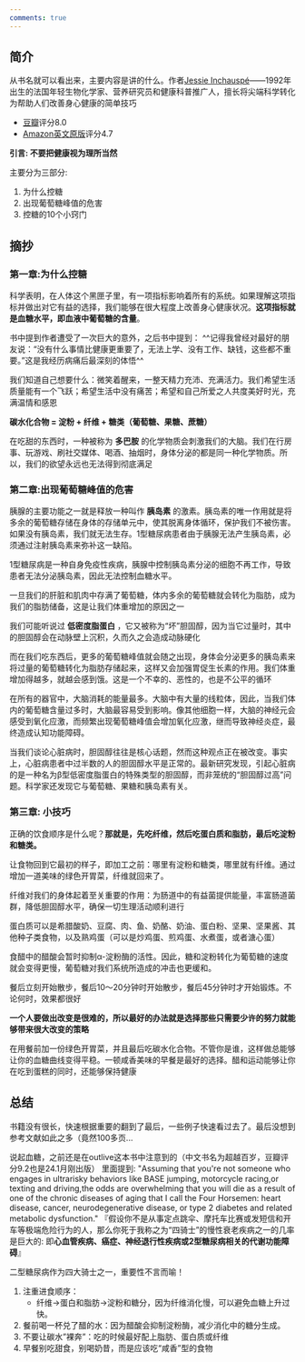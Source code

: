 ```yaml
---
comments: true
---
```


## 简介

从书名就可以看出来，主要内容是讲的什么。作者[Jessie Inchauspé](https://www.instagram.com/glucosegoddess/?hl=en)——1992年出生的法国年轻生物化学家、营养研究员和健康科普推广人，擅长将尖端科学转化为帮助人们改善身心健康的简单技巧

- [豆瓣](https://book.douban.com/subject/36707112/)评分8.0
- [Amazon英文原版](https://www.amazon.com/Glucose-Revolution-Life-Changing-Power-Balancing/dp/1982179414)评分4.7

**引言: 不要把健康视为理所当然**

主要分为三部分: 

1. 为什么控糖
2. 出现葡萄糖峰值的危害
3. 控糖的10个小窍门

## 摘抄

### 第一章:为什么控糖

科学表明，在人体这个黑匣子里，有一项指标影响着所有的系统。如果理解这项指标并做出对它有益的选择，我们能够在很大程度上改善身心健康状况。**这项指标就是血糖水平，即血液中葡萄糖的含量**。

书中提到作者遭受了一次巨大的意外，之后书中提到： ^^记得我曾经对最好的朋友说：“没有什么事情比健康更重要了，无法上学、没有工作、缺钱，这些都不重要。”这是我经历病痛后最深刻的体悟^^

我们知道自己想要什么：微笑着醒来，一整天精力充沛、充满活力。我们希望生活质量能有一个飞跃；希望生活中没有痛苦；希望和自己所爱之人共度美好时光，充满温情和感恩

**碳水化合物 = 淀粉 + 纤维 + 糖类（葡萄糖、果糖、蔗糖）**

在吃甜的东西时，一种被称为 **多巴胺** 的化学物质会刺激我们的大脑。我们在行房事、玩游戏、刷社交媒体、喝酒、抽烟时，身体分泌的都是同一种化学物质。所以，我们的欲望永远也无法得到彻底满足

### 第二章:出现葡萄糖峰值的危害

胰腺的主要功能之一就是释放一种叫作 **胰岛素** 的激素。胰岛素的唯一作用就是将多余的葡萄糖存储在身体的存储单元中，使其脱离身体循环，保护我们不被伤害。如果没有胰岛素，我们就无法生存。1型糖尿病患者由于胰腺无法产生胰岛素，必须通过注射胰岛素来弥补这一缺陷。

1型糖尿病是一种自身免疫性疾病，胰腺中控制胰岛素分泌的细胞不再工作，导致患者无法分泌胰岛素，因此无法控制血糖水平。

一旦我们的肝脏和肌肉中存满了葡萄糖，体内多余的葡萄糖就会转化为脂肪，成为我们的脂肪储备，这是让我们体重增加的原因之一

我们可能听说过 **低密度脂蛋白** ，它又被称为“坏”胆固醇，因为当它过量时，其中的胆固醇会在动脉壁上沉积，久而久之会造成动脉硬化

而在我们吃东西后，更多的葡萄糖峰值就会随之出现，身体会分泌更多的胰岛素来将过量的葡萄糖转化为脂肪存储起来，这样又会加强胃促生长素的作用。我们体重增加得越多，就越会感到饿。这是一个不幸的、恶性的，也是不公平的循环

在所有的器官中，大脑消耗的能量最多。大脑中有大量的线粒体，因此，当我们体内的葡萄糖含量过多时，大脑最容易受到影响。像其他细胞一样，大脑的神经元会感受到氧化应激，而频繁出现葡萄糖峰值会增加氧化应激，继而导致神经炎症，最终造成认知功能障碍。

当我们谈论心脏病时，胆固醇往往是核心话题，然而这种观点正在被改变。事实上，心脏病患者中过半数的人的胆固醇水平是正常的。最新研究发现，引起心脏病的是一种名为β型低密度脂蛋白的特殊类型的胆固醇，而非笼统的“胆固醇过高”问题。科学家还发现它与葡萄糖、果糖和胰岛素有关。

### 第三章: 小技巧

正确的饮食顺序是什么呢？**那就是，先吃纤维，然后吃蛋白质和脂肪，最后吃淀粉和糖类。**

让食物回到它最初的样子，即加工之前：哪里有淀粉和糖类，哪里就有纤维。通过增加一道美味的绿色开胃菜，纤维就回来了。

纤维对我们的身体起着至关重要的作用：为肠道中的有益菌提供能量，丰富肠道菌群，降低胆固醇水平，确保一切生理活动顺利进行

蛋白质可以是希腊酸奶、豆腐、肉、鱼、奶酪、奶油、蛋白粉、坚果、坚果酱、其他种子类食物，以及熟鸡蛋（可以是炒鸡蛋、煎鸡蛋、水煮蛋，或者溏心蛋）

食醋中的醋酸会暂时抑制α-淀粉酶的活性。因此，糖和淀粉转化为葡萄糖的速度就会变得更慢，葡萄糖对我们系统所造成的冲击也更缓和。

餐后立刻开始散步，餐后10～20分钟时开始散步，餐后45分钟时才开始锻炼。不论何时，效果都很好

**一个人要做出改变是很难的，所以最好的办法就是选择那些只需要少许的努力就能够带来很大改变的策略**

在用餐前加一份绿色开胃菜，并且最后吃碳水化合物。不管你是谁，这样做总能够让你的血糖曲线变得平稳。一顿咸香美味的早餐是最好的选择。醋和运动能够让你在吃到蛋糕的同时，还能够保持健康

## 总结

书籍没有很长，快速根据重要的翻到了最后，一些例子快速看过去了。最后没想到参考文献如此之多（竟然100多页...

说起血糖，之前还是在outlive这本书中注意到的（中文书名为超越百岁，豆瓣评分9.2也是24.1月刚出版）
里面提到: "Assuming that you're not someone who engages in ultrarisky behaviors like BASE jumping, motorcycle racing,or texting and driving,the odds are overwhelming that you will die as a result of one of the chronic diseases of aging that I call the Four Horsemen: heart disease, cancer, neurodegenerative disease, or type 2 diabetes and related metabolic dysfunction."
『假设你不是从事定点跳伞、摩托车比赛或发短信和开车等极端危险行为的人，那么你死于我称之为“四骑士”的慢性衰老疾病之一的几率是巨大的:  即**心血管疾病、癌症、神经退行性疾病或2型糖尿病相关的代谢功能障碍**』

二型糖尿病作为四大骑士之一，重要性不言而喻！


1. 注重进食顺序：
      - 纤维->蛋白和脂肪->淀粉和糖分，因为纤维消化慢，可以避免血糖上升过快。
2. 餐前喝一杯兑了醋的水：因为醋酸会抑制淀粉酶，减少消化中的糖分生成。
3. 不要让碳水”裸奔”：吃的时候最好配上脂肪、蛋白质或纤维
4. 早餐别吃甜食，别喝奶昔，而是应该吃“咸香”型的食物